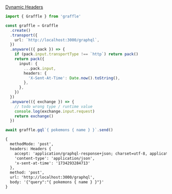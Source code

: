 <div class="ExampleSnippet">
<a href="../../examples/transport-http/dynamic-headers">Dynamic Headers</a>

<!-- dprint-ignore-start -->
```ts twoslash
import { Graffle } from 'graffle'

const graffle = Graffle
  .create()
  .transport({
    url: `http://localhost:3000/graphql`,
  })
  .anyware(({ pack }) => {
    if (pack.input.transportType !== `http`) return pack()
    return pack({
      input: {
        ...pack.input,
        headers: {
          'X-Sent-At-Time': Date.now().toString(),
        },
      },
    })
  })
  .anyware(({ exchange }) => {
    // todo wrong type / runtime value
    console.log(exchange.input.request)
    return exchange()
  })

await graffle.gql`{ pokemons { name } }`.send()
```
<!-- dprint-ignore-end -->

<!-- dprint-ignore-start -->
```txt
{
  methodMode: 'post',
  headers: Headers {
    accept: 'application/graphql-response+json; charset=utf-8, application/json; charset=utf-8',
    'content-type': 'application/json',
    'x-sent-at-time': '1734293284713'
  },
  method: 'post',
  url: 'http://localhost:3000/graphql',
  body: '{"query":"{ pokemons { name } }"}'
}
```
<!-- dprint-ignore-end -->

</div>

